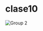 # clase10


![Group 2](https://user-images.githubusercontent.com/58112459/160212177-9cfe2eac-411a-437f-accd-ca40e4e807f9.jpg)
